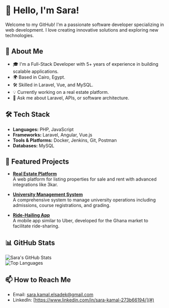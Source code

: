 # 👋 Hello, I'm Sara!  

Welcome to my GitHub! I'm a passionate software developer specializing in web development. I love creating innovative solutions and exploring new technologies.

## 🚀 About Me
- 🎓 I'm a Full-Stack Developer with 5+ years of experience in building scalable applications.  
- 🌍 Based in Cairo, Egypt.  
- 🛠️ Skilled in Laravel, Vue, and MySQL.  
- 💡 Currently working on a real estate platform.  
- 💬 Ask me about Laravel, APIs, or software architecture.  

## 🛠️ Tech Stack
- **Languages:** PHP, JavaScript  
- **Frameworks:** Laravel, Angular, Vue.js  
- **Tools & Platforms:** Docker, Jenkins, Git, Postman  
- **Databases:** MySQL  

## 🌟 Featured Projects
- [**Real Estate Platform**](#)  
  A web platform for listing properties for sale and rent with advanced integrations like 3kar.

- [**University Management System**](#)  
  A comprehensive system to manage university operations including admissions, course registrations, and grading.

- [**Ride-Hailing App**](#)  
  A mobile app similar to Uber, developed for the Ghana market to facilitate ride-sharing.  

## 📊 GitHub Stats
![Sara's GitHub Stats](https://github-readme-stats.vercel.app/api?username=sarakamalelsadek&show_icons=true&theme=radical)  
![Top Languages](https://github-readme-stats.vercel.app/api/top-langs/?username=sarakamalelsadek&layout=compact&theme=radical)  

## 📫 How to Reach Me
- Email: sara.kamal.elsadek@gmail.com  
- LinkedIn: [https://www.linkedin.com/in/sara-kamal-273b66194/](#)  

